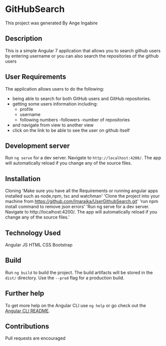 # GitHubSearch

This project was generated By Ange Ingabire

## Description

This is a simple Angular 7 application that allows you to search github users by entering username or you can also search the repositories of the github users

## User Requirements

The application allows users to do the following:

- being able to search for both GitHub users and GitHub repositories.
- getting some users information including: 
   - profile
   - username
   - following numbers 
   -followers
   -number of repositories
 - and navigate from view to another view 
 - click on the link to be able to see the user on github itself
   
## Development server

Run `ng serve` for a dev server. Navigate to `http://localhost:4200/`. The app will automatically reload if you change any of the source files.


## Installation

 Cloning
'Make sure you have all the Requirements or running angular apps installed such as node,npm, tsc and watchman'
'Clone the project into your machine from https://github.com/Imaraika/UserGithubSearch.git'
'run npm install command to remove json errors'
'Run ng serve for a dev server. Navigate to http://localhost:4200/. The app will automatically reload if you change any of the source files.'

## Technology Used

Angular JS
HTML
CSS
Bootstrap

## Build

Run `ng build` to build the project. The build artifacts will be stored in the `dist/` directory. Use the `--prod` flag for a production build.


## Further help

To get more help on the Angular CLI use `ng help` or go check out the [Angular CLI README](https://github.com/angular/angular-cli/blob/master/README.md).

## Contributions

Pull requests are encouraged

